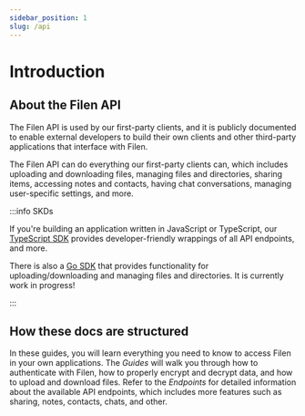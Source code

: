 ```yaml
---
sidebar_position: 1
slug: /api
---
```


# Introduction

## About the Filen API

The Filen API is used by our first-party clients, and it is publicly documented to enable external developers to build their own clients and other third-party applications that interface with Filen.

The Filen API can do everything our first-party clients can, which includes uploading and downloading files, managing files and directories, sharing items, accessing notes and contacts, having chat conversations, managing user-specific settings, and more.

:::info SKDs

If you're building an application written in JavaScript or TypeScript, our [TypeScript SDK](./sdk) provides developer-friendly wrappings of all API endpoints, and more.

There is also a [Go SDK](https://github.com/FilenCloudDienste/filen-sdk-go) that provides functionality for uploading/downloading and managing files and directories. It is currently work in progress!

:::

## How these docs are structured

In these guides, you will learn everything you need to know to access Filen in your own applications. The _Guides_ will walk you through how to authenticate with Filen, how to properly encrypt and decrypt data, and how to upload and download files. Refer to the _Endpoints_ for detailed information about the available API endpoints, which includes more features such as sharing, notes, contacts, chats, and other.